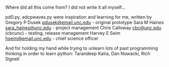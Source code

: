 Where did all this come from?  I did not write it all myself...

pd0.py, adcpwaves.py were inspiration and learning for me, written by
Gregory P Dusek <gdusek@email.unc.edu> - original prototype
Sara M Haines <sara_haines@unc.edu> - project management
Chris Calloway <cbc@unc.edu> (cbcunc) - testing, release management
Harvey E Seim <hseim@email.unc.edu> - chief science officer

And for holding my hand while trying to unlearn lots of past programming thinking in order to learn python:
Tarandeep Kalra, Dan Nowacki, Rich Signell